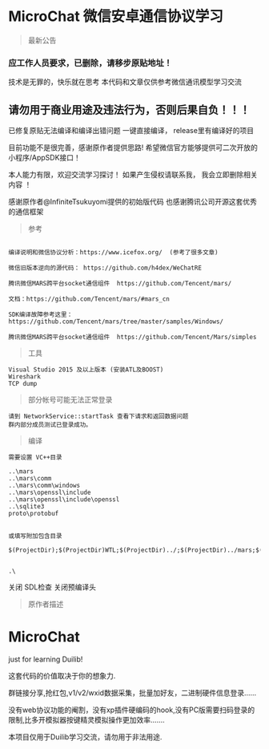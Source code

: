 # MicroChat 微信安卓通信协议学习


>最新公告

### 应工作人员要求，已删除，请移步原贴地址！


技术是无罪的，快乐就在思考
本代码和文章仅供参考微信通讯模型学习交流

## 请勿用于商业用途及违法行为，否则后果自负！！！

已修复原贴无法编译和编译出错问题  一键直接编译， release里有编译好的项目


目前功能不是很完善，感谢原作者提供思路!    希望微信官方能够提供可二次开放的小程序/AppSDK接口！

本人能力有限，欢迎交流学习探讨！  如果产生侵权请联系我， 我会立即删除相关内容 ！

感谢原作者@InfiniteTsukuyomi提供的初始版代码   也感谢腾讯公司开源这套优秀的通信框架

> 参考

```

编译说明和微信协议分析：https://www.icefox.org/  (参考了很多文章)

微信旧版本逆向的源代码： https://github.com/h4dex/WeChatRE

腾讯微信MARS跨平台socket通信组件  https://github.com/Tencent/mars/   

文档：https://github.com/Tencent/mars/#mars_cn

SDK编译故障参考这里：https://github.com/Tencent/mars/tree/master/samples/Windows/

腾讯微信MARS跨平台socket通信组件  https://github.com/Tencent/Mars/simples

```

> 工具
```
Visual Studio 2015 及以上版本 (安装ATL及BOOST)
Wireshark
TCP dump
```

>部分帐号可能无法正常登录
 
```
请到 NetworkService::startTask 查看下请求和返回数据问题
群内部分成员测试已登录成功。

```


> 编译

```
需要设置 VC++目录

..\mars
..\mars\comm
..\mars\comm\windows
..\mars\openssl\include
..\mars\openssl\include\openssl
..\sqlite3
proto\protobuf


或填写附加包含目录

$(ProjectDir);$(ProjectDir)WTL;$(ProjectDir)../;$(ProjectDir)../mars;$(ProjectDir)../mars/comm/windows;$(ProjectDir)../mars/comm;$(ProjectDir)proto/protobuf


.\
```

关闭 SDL检查
关闭预编译头





> 原作者描述

# MicroChat
just for learning Duilib!

这套代码的价值取决于你的想象力.

群链接分享,抢红包,v1/v2/wxid数据采集，批量加好友，二进制硬件信息登录......

没有web协议功能的阉割，没有xp插件硬编码的hook,没有PC版需要扫码登录的限制,比多开模拟器按键精灵模拟操作更加效率.......


本项目仅用于Duilib学习交流，请勿用于非法用途.
